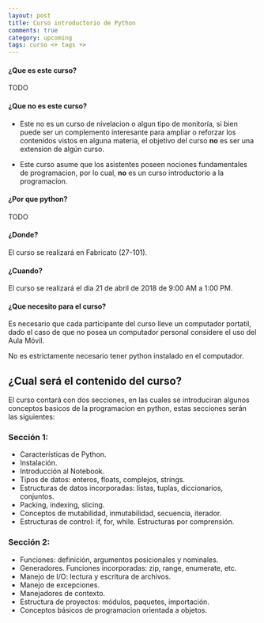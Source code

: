 ```yaml
---
layout: post
title: Curso introductorio de Python
comments: true
category: upcoming
tags: curso <+ tags +>
---
```

#### ¿Que es este curso?
TODO

#### ¿Que **no** es este curso?
  * Este no es un curso de nivelacion o algun tipo de monitoría, si bien
  puede  ser un complemento interesante para ampliar o reforzar los
  contenidos vistos en alguna materia, el objetivo del curso **no** es
  ser una extension de algún curso.

  * Este curso asume que los asistentes poseen nociones fundamentales de
  programacion, por lo cual, **no** es un curso introductorio a la
  programacion.

#### ¿Por que python?
TODO

#### ¿Donde?
El curso se realizará en Fabricato (27-101).

#### ¿Cuando?
El curso se realizará el dia 21 de abril de 2018 de 9:00 AM a 1:00 PM.

#### ¿Que necesito para el curso?
Es necesario que cada participante del curso lleve un computador portatil,
dado el caso de que no posea un computador personal considere el uso del
Aula Móvil.

No es estrictamente necesario tener python instalado en el computador.


## ¿Cual será el contenido del curso?
El curso contará con dos secciones, en las cuales se introduciran algunos
conceptos basicos de la programacion en python, estas secciones serán las
siguientes:
### Sección 1:
  * Características de Python.
  * Instalación.
  * Introducción al Notebook.
  * Tipos de datos: enteros, floats, complejos, strings.
  * Estructuras de datos incorporadas: listas, tuplas, diccionarios, conjuntos.
  * Packing, indexing, slicing.
  * Conceptos de mutabilidad, inmutabilidad, secuencia, iterador.
  * Estructuras de control: if, for, while. Estructuras por comprensión.

### Sección 2:
  * Funciones: definición, argumentos posicionales y nominales.
  * Generadores. Funciones incorporadas: zip, range, enumerate, etc.
  * Manejo de I/O: lectura y escritura de archivos.
  * Manejo de excepciones.
  * Manejadores de contexto.
  * Estructura de proyectos: módulos, paquetes, importación.
  * Conceptos básicos de programacion orientada a objetos.

